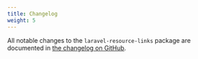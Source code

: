 ```yaml
---
title: Changelog
weight: 5
---
```


All notable changes to the `laravel-resource-links` package are documented in [the changelog on GitHub](https://github.com/spatie/laravel-resource-links/blob/master/CHANGELOG.md).
